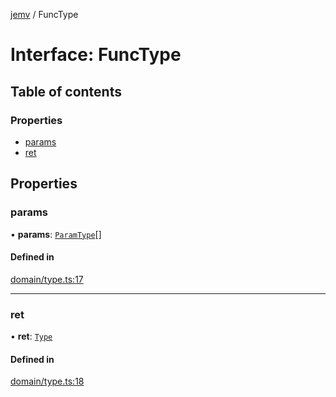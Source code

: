 [jemv](../README.md) / FuncType

# Interface: FuncType

## Table of contents

### Properties

- [params](FuncType.md#params)
- [ret](FuncType.md#ret)

## Properties

### params

• **params**: [`ParamType`](ParamType.md)[]

#### Defined in

[domain/type.ts:17](https://github.com/FlavioLionelRita/typ3s/blob/b168c24/src/lib/domain/type.ts#L17)

___

### ret

• **ret**: [`Type`](../classes/Type.md)

#### Defined in

[domain/type.ts:18](https://github.com/FlavioLionelRita/typ3s/blob/b168c24/src/lib/domain/type.ts#L18)
